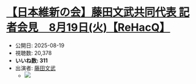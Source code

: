 # [【日本維新の会】藤田文武共同代表 記者会見　8月19日(火)【ReHacQ】](https://www.youtube.com/watch?v=dYBfLEcTZT8)
-   公開日: 2025-08-19
-   視聴数: 20,378
-   **いいね数: 311**
-   出演者: [藤田文武](/rehacq_fan/people/藤田文武 "wikilink")
    - [![](https://img.youtube.com/vi/dYBfLEcTZT8/hqdefault.jpg)](https://www.youtube.com/watch?v=dYBfLEcTZT8)
